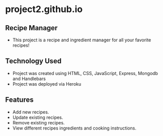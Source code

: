 # project2.github.io

## Recipe Manager 

- This project is a recipe and ingredient manager for all your favorite recipes!


## Technology Used

- Project was created using HTML, CSS, JavaScript, Express, Mongodb and Handlebars
- Project was deployed via Heroku

## Features

- Add new recipes.
- Update existing recipes.
- Remove existing recipes.
- View different recipes ingredients and cooking instructions.

